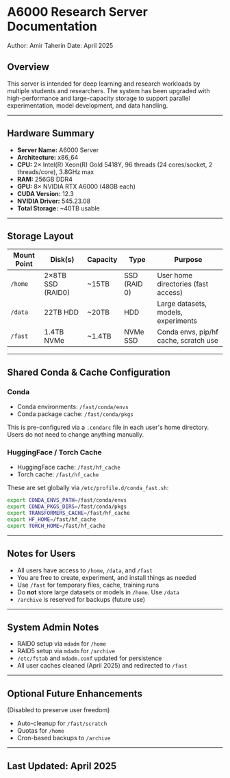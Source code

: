 # A6000 Research Server Documentation
Author: Amir Taherin
Date: April 2025

## Overview
This server is intended for deep learning and research workloads by multiple students and researchers. The system has been upgraded with high-performance and large-capacity storage to support parallel experimentation, model development, and data handling.

---

## Hardware Summary
- **Server Name:** A6000 Server
- **Architecture:** x86_64
- **CPU:** 2× Intel(R) Xeon(R) Gold 5418Y, 96 threads (24 cores/socket, 2 threads/core), 3.8GHz max
- **RAM:** 256GB DDR4
- **GPU:** 8× NVIDIA RTX A6000 (48GB each)
- **CUDA Version:** 12.3
- **NVIDIA Driver:** 545.23.08
- **Total Storage:** ~40TB usable

---

## Storage Layout

| Mount Point | Disk(s)           | Capacity | Type          | Purpose                               |
|-------------|-------------------|----------|---------------|----------------------------------------|
| `/home`     | 2×8TB SSD (RAID0) | ~15TB    | SSD (RAID 0)  | User home directories (fast access)    |
| `/data`     | 22TB HDD          | ~20TB    | HDD           | Large datasets, models, experiments    |
| `/fast`     | 1.4TB NVMe        | ~1.4TB   | NVMe SSD      | Conda envs, pip/hf cache, scratch use  |

---

## Shared Conda & Cache Configuration

### Conda
- Conda environments: `/fast/conda/envs`
- Conda package cache: `/fast/conda/pkgs`

This is pre-configured via a `.condarc` file in each user's home directory. Users do not need to change anything manually.

### HuggingFace / Torch Cache
- HuggingFace cache: `/fast/hf_cache`
- Torch cache: `/fast/hf_cache`

These are set globally via `/etc/profile.d/conda_fast.sh`:
```bash
export CONDA_ENVS_PATH=/fast/conda/envs
export CONDA_PKGS_DIRS=/fast/conda/pkgs
export TRANSFORMERS_CACHE=/fast/hf_cache
export HF_HOME=/fast/hf_cache
export TORCH_HOME=/fast/hf_cache
```

---

## Notes for Users
- All users have access to `/home`, `/data`, and `/fast`
- You are free to create, experiment, and install things as needed
- Use `/fast` for temporary files, cache, training runs
- Do **not** store large datasets or models in `/home`. Use `/data`
- `/archive` is reserved for backups (future use)

---

## System Admin Notes
- RAID0 setup via `mdadm` for `/home`
- RAID5 setup via `mdadm` for `/archive`
- `/etc/fstab` and `mdadm.conf` updated for persistence
- All user caches cleaned (April 2025) and redirected to `/fast`

---

## Optional Future Enhancements
(Disabled to preserve user freedom)
- Auto-cleanup for `/fast/scratch`
- Quotas for `/home`
- Cron-based backups to `/archive`

---

## Last Updated: April 2025
